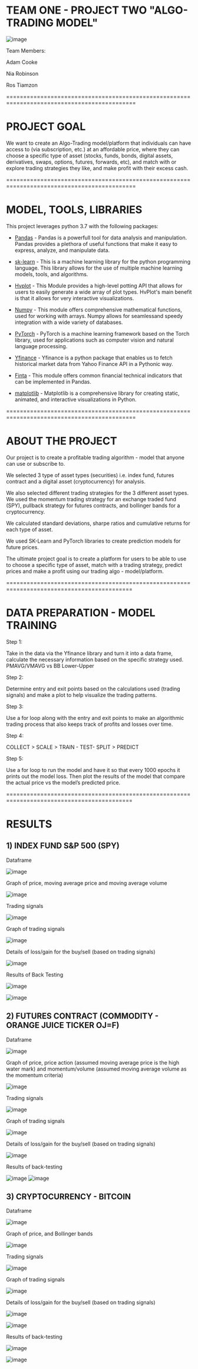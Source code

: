 # TEAM ONE - PROJECT TWO "ALGO-TRADING MODEL"

![image](https://user-images.githubusercontent.com/108433370/196785794-1f9f88d8-44bf-47f6-9a6c-0ddb95b1e069.png)

Team Members:

Adam Cooke

Nia Robinson

Ros Tiamzon

============================================================================================

# PROJECT GOAL

We want to create an Algo-Trading model/platform that individuals can have access to (via subscription, etc.) at an affordable price, where they can choose a specific type of asset (stocks, funds, bonds, digital assets, derivatives, swaps, options, futures, forwards, etc), and match with or explore trading strategies they like, and make profit with their excess cash.

============================================================================================

# MODEL, TOOLS, LIBRARIES
This project leverages python 3.7 with the following packages:

* [Pandas](https://pandas.pydata.org/) - Pandas is a powerfull tool for data analysis and manipulation. Pandas provides a plethora of useful functions that make it easy to express, analyze, and manipulate data.

* [sk-learn](https://scikit-learn.org/stable/) - This is a machine learning library for the python programming language. This library allows for the use of multiple machine learning models, tools, and algorithms.

* [Hvplot](https://hvplot.holoviz.org/) - This Module provides a high-level potting API that allows for users to easily generate a wide array of plot types. HvPlot's main benefit is that it allows for very interactive visualizations.

* [Numpy](https://numpy.org/) - This module offers comprehensive mathematical functions, used for working with arrays. Numpy allows for seamlessand speedy integration with a wide variety of databases.

* [PyTorch](https://pytorch.org/) - PyTorch is a machine learning framework based on the Torch library, used for applications such as computer vision and natural language processing.

* [Yfinance](https://pypi.org/project/yfinance/) - Yfinance is a python package that enables us to fetch historical market data from Yahoo Finance API in a Pythonic way.

* [Finta](https://github.com/peerchemist/finta) - This module offers common financial technical indicators that can be implemented in Pandas.

* [matplotlib](https://matplotlib.org/) - Matplotlib is a comprehensive library for creating static, animated, and interactive visualizations in Python. 



============================================================================================

# ABOUT THE PROJECT

Our project is to create a profitable trading algorithm - model that anyone can use or subscribe to.

We selected 3 type of asset types (securities) i.e. index fund, futures contract and a digital asset (cryptocurrency) for analysis.

We also selected different trading strategies for the 3 different asset types. We used the momentum trading strategy for an exchange traded fund (SPY), pullback strategy for futures contracts, and bollinger bands for a cryptocurrency.

We calculated standard deviations, sharpe ratios and cumulative returns for each type of asset. 

We used SK-Learn and PyTorch libraries to create prediction models for future prices.

The ultimate project goal is to create a platform for users to be able to use to choose a specific type of asset, match with a trading strategy, predict prices and make a profit using our trading algo - model/platform.  


===========================================================================================

# DATA PREPARATION - MODEL TRAINING 

Step 1:

Take in the data via the Yfinance library and turn it into a data frame, calculate the necessary information based on the specific strategy used. PMAVG/VMAVG vs BB Lower-Upper

Step 2:

Determine  entry and exit points based on the calculations used (trading signals) and make a plot to help visualize the trading patterns.

Step 3: 

Use a for loop along with the entry and exit points to make an algorithmic trading process that also keeps track of profits and losses over time.

Step 4: 

COLLECT > SCALE > TRAIN - TEST- SPLIT > PREDICT

Step 5: 

Use a for loop to run the model and have it so that every 1000 epochs it prints out the model loss. Then plot the results of the model that compare the actual price vs the model’s predicted price.


===========================================================================================

# RESULTS

## 1) INDEX FUND S&P 500 (SPY)
Dataframe

![image](https://user-images.githubusercontent.com/107158380/196812002-2b5f071f-e5ac-4afa-9ba0-3a2078cf0fcd.png)


Graph of price, moving average price and moving average volume

![image](https://user-images.githubusercontent.com/108433370/196787488-3f8d8a6b-f5b1-463c-91c6-ddd9988d22bb.png)


Trading signals

![image](https://user-images.githubusercontent.com/107158380/196812733-59970961-4239-4c54-aac4-354c834824f6.png)


Graph of trading signals

![image](https://user-images.githubusercontent.com/108433370/196787577-c4f165be-5e15-4c6e-894e-595add04d2a1.png)


Details of loss/gain for the buy/sell (based on trading signals)

![image](https://user-images.githubusercontent.com/108433370/196787848-f7aee07e-322b-4ea1-8bd1-e4f8818dc813.png)


Results of Back Testing

![image](https://user-images.githubusercontent.com/107158380/196812327-51612b28-1f6d-4a31-a924-6b048ab289c1.png)

![image](https://user-images.githubusercontent.com/107158380/196812357-f8b14590-2c6d-4081-ac63-9af85103f3ef.png)


## 2) FUTURES CONTRACT (COMMODITY - ORANGE JUICE TICKER OJ=F) 

Dataframe

![image](https://user-images.githubusercontent.com/108433370/196789157-aa384dec-cbd6-4582-a3fa-0588b8b35ae2.png)

Graph of price, price action (assumed moving average price is the high water mark) and momentum/volume (assumed moving average volume as the momentum criteria)

![image](https://user-images.githubusercontent.com/108433370/196788407-9c646dc8-a7d7-4a53-8607-e34be3a16b02.png)

Trading signals

![image](https://user-images.githubusercontent.com/108433370/196788862-77fa7757-3024-4cf2-bbfc-695c9a328cc8.png)

Graph of trading signals

![image](https://user-images.githubusercontent.com/108433370/196788465-8897a9a0-379a-45f2-9e5e-20b3ab4ee3aa.png)

Details of loss/gain for the buy/sell (based on trading signals)

![image](https://user-images.githubusercontent.com/108433370/196788539-213f0eca-d861-4f55-a46f-4eedf2505fd4.png)


Results of back-testing

![image](https://user-images.githubusercontent.com/108433370/196788624-e09bc953-6d94-4f26-a357-0a9ef973cdec.png)
![image](https://user-images.githubusercontent.com/107158380/196811824-b586ab65-324d-4ea4-8bfa-40fb37a9ed88.png)





## 3) CRYPTOCURRENCY - BITCOIN 

Dataframe

![image](https://user-images.githubusercontent.com/107158380/196811171-5f973953-3be3-4365-ba21-255680a77c68.png)


Graph of price, and Bollinger bands

![image](https://user-images.githubusercontent.com/107158380/196811310-c968717f-a39f-4b0c-b25f-48a7fa7e4fec.png)


Trading signals

![image](https://user-images.githubusercontent.com/107158380/196811406-e6772eb0-2e42-4e6d-b7f9-12305ae0bfde.png)


Graph of trading signals

![image](https://user-images.githubusercontent.com/107158380/196811515-5e70ec36-629d-4849-807c-1ab8f3dd208a.png)


Details of loss/gain for the buy/sell (based on trading signals)

![image](https://user-images.githubusercontent.com/107158380/196811667-6e847060-2f10-445f-af65-61929c686066.png)

![image](https://user-images.githubusercontent.com/107158380/196811700-ae30361a-2a53-444b-8f4b-29c84fd7991b.png)


Results of back-testing

![image](https://user-images.githubusercontent.com/107158380/196810761-accbb1a8-70fb-4a9d-bea4-90f6b822b162.png)

![image](https://user-images.githubusercontent.com/107158380/196810817-aaaaa68a-1654-433c-9238-0ba1c17a444d.png)




